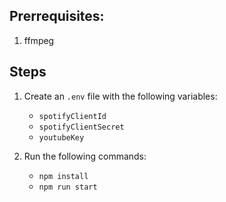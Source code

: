 ## Prerrequisites:

1. ffmpeg

## Steps

1. Create an `.env` file with the following variables: 

   - `spotifyClientId`
   - `spotifyClientSecret`
   - `youtubeKey`
  
2. Run the following commands:
   
   - `npm install`
   - `npm run start`